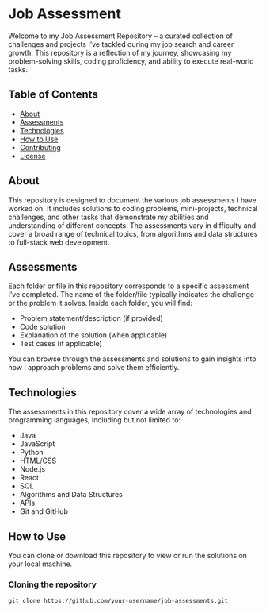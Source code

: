 # Job Assessment 
Welcome to my Job Assessment Repository – a curated collection of challenges and projects I’ve tackled during my job search and career growth. This repository is a reflection of my journey, showcasing my problem-solving skills, coding proficiency, and ability to execute real-world tasks.

## Table of Contents

- [About](#about)
- [Assessments](#assessments)
- [Technologies](#technologies)
- [How to Use](#how-to-use)
- [Contributing](#contributing)
- [License](#license)

## About

This repository is designed to document the various job assessments I have worked on. It includes solutions to coding problems, mini-projects, technical challenges, and other tasks that demonstrate my abilities and understanding of different concepts. The assessments vary in difficulty and cover a broad range of technical topics, from algorithms and data structures to full-stack web development.

## Assessments

Each folder or file in this repository corresponds to a specific assessment I’ve completed. The name of the folder/file typically indicates the challenge or the problem it solves. Inside each folder, you will find:

- Problem statement/description (if provided)
- Code solution
- Explanation of the solution (when applicable)
- Test cases (if applicable)

You can browse through the assessments and solutions to gain insights into how I approach problems and solve them efficiently.

## Technologies

The assessments in this repository cover a wide array of technologies and programming languages, including but not limited to:

- Java
- JavaScript
- Python
- HTML/CSS
- Node.js
- React
- SQL
- Algorithms and Data Structures
- APIs
- Git and GitHub

## How to Use

You can clone or download this repository to view or run the solutions on your local machine.

### Cloning the repository

```bash
git clone https://github.com/your-username/job-assessments.git
